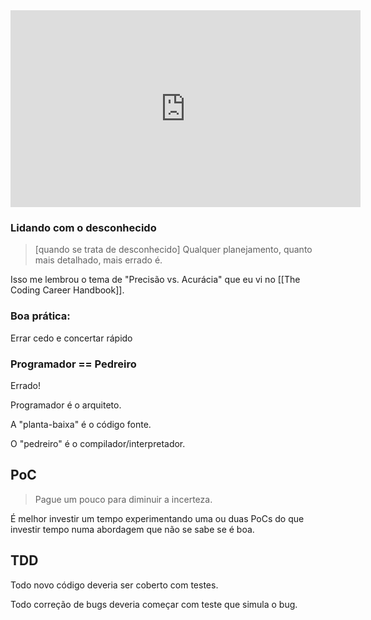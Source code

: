 <iframe width="560" height="315" src="https://www.youtube.com/embed/H_-7o_pLn1s" title="YouTube video player" frameborder="0" allow="accelerometer; autoplay; clipboard-write; encrypted-media; gyroscope; picture-in-picture" allowfullscreen></iframe>

### Lidando com o desconhecido

> [quando se trata de desconhecido] Qualquer planejamento, quanto mais detalhado, mais errado é.

Isso me lembrou o tema de "Precisão vs. Acurácia" que eu vi no [[The Coding Career Handbook]].

### Boa prática:

Errar cedo e concertar rápido


### Programador == Pedreiro

Errado!

Programador é o arquiteto.

A "planta-baixa" é o código fonte.

O "pedreiro" é o compilador/interpretador.

## PoC

> Pague um pouco para diminuir a incerteza.

É melhor investir um tempo experimentando uma ou duas PoCs do que investir tempo numa abordagem que não se sabe se é boa.


## TDD

Todo novo código deveria ser coberto com testes.

Todo correção de bugs deveria começar com teste que simula o bug.